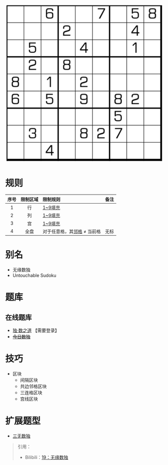 ![](../../../../../images/sudoku/无缘数独.png)

# 规则

| 序号  | 限制区域  | 限制规则              | 备注  |
|:---:|:-----:|:------------------|:---:|
|  1  |   行   | [1~9填充]           |     |
|  2  |   列   | [1~9填充]           |     |
|  3  |   宫   | [1~9填充]           |     |
|  4  |  全盘   | 对于任意格，其[邻格] ≠ 当前格 | 无标  |

# 别名

- 无缘数独
- Untouchable Sudoku

# 题库

## 在线题库

- [独·数之道](http://www.sudokufans.org.cn/lx/game.index.php?type=wy) 【需要登录】
- ~~[今日数独]~~

# 技巧

- 区块
    - 间隔区块
    - 共边邻格区块
    - 三连格区块
    - 宫线区块

# 扩展题型

- [三无数独](../三无数独.md)

> 引用：
> - Bilibili：[19：无缘数独](https://www.bilibili.com/read/cv10214761)


[1~9填充]: ../../../../../rules.md#1~9填充

[邻格]: ../../../../../rules.md#邻格

[今日数独]: https://cn.sudoku.today/g-no-touch-sudoku/